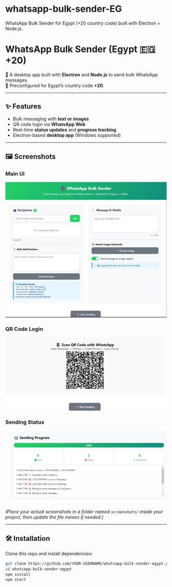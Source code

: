 # whatsapp-bulk-sender-EG
WhatsApp Bulk Sender for Egypt (+20 country code) built with Electron + Node.js.
# WhatsApp Bulk Sender (Egypt 🇪🇬 +20)

🚀 A desktop app built with **Electron** and **Node.js** to send bulk WhatsApp messages.  
📱 Preconfigured for Egypt’s country code **+20**.

---

## ✨ Features
- Bulk messaging with **text or images**
- QR code login via **WhatsApp Web**
- Real-time **status updates** and **progress tracking**
- Electron-based **desktop app** (Windows supported)

---

## 🖼️ Screenshots

### Main UI
![Main UI](screenshots/ui.png)

### QR Code Login
![QR Code](screenshots/qrcode.png)

### Sending Status
![Status](screenshots/status.png)

*(Place your actual screenshots in a folder named `screenshots/` inside your project, then update the file names if needed.)*

---

## 🛠 Installation

Clone this repo and install dependencies:

```bash
git clone https://github.com/YOUR-USERNAME/whatsapp-bulk-sender-egypt.git
cd whatsapp-bulk-sender-egypt
npm install
npm start

